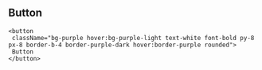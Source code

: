 ## Button

 ```
 <button
  className="bg-purple hover:bg-purple-light text-white font-bold py-8 px-8 border-b-4 border-purple-dark hover:border-purple rounded">
  Button
</button>
```
              
